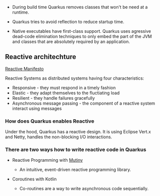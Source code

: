 
- During build time Quarkus removes classes that won't be need at a runtime.

- Quarkus tries to avoid reflection to reduce startup time.

- Native executables have first-class support. Quarkus uses agressive dead-code elimination techniques to only embed the part of the JVM and classes that
  are absolutely required by an application.

## Reactive architechture

[Reactive Manifesto](https://www.reactivemanifesto.org/)

Reactive Systems as distributed systems having four characteristics:

- Responsive - they must respond in a timely fashion
- Elastic - they adapt themselves to the fluctiating load
- Resilient - they handle failures gracefully
- Asynchronous message passing - the component of a reactive system interact using messages

### How does Quarkus enables Reactive

Under the hood, Quarkus has a reactive design. It is using Eclipse Vert.x and Netty, handles the non-blocking I/O interactions.

### There are two ways how to write reactive code in Quarkus

- Reactive Programming with [Mutiny](https://smallrye.io/smallrye-mutiny)

  - An intuitive, event-driven reactive programming library.

- Coroutines with Kotlin

  - Co-routines are a way to write asynchronous code sequentially.
